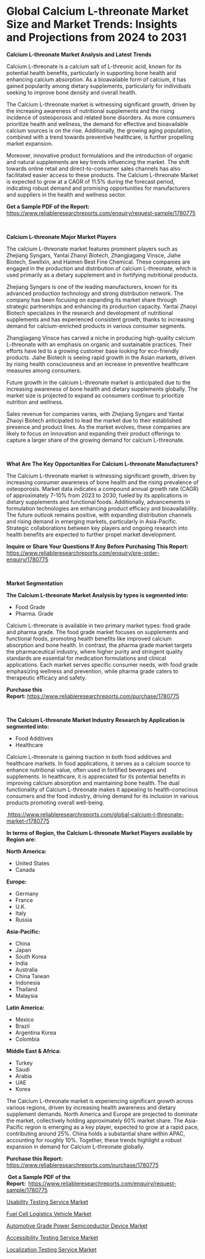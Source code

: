 <p><h1>Global Calcium L-threonate Market Size and Market Trends: Insights and Projections from 2024 to 2031</h1></p><p><strong>Calcium L-threonate Market Analysis and Latest Trends</strong></p>
<p><p>Calcium L-threonate is a calcium salt of L-threonic acid, known for its potential health benefits, particularly in supporting bone health and enhancing calcium absorption. As a bioavailable form of calcium, it has gained popularity among dietary supplements, particularly for individuals seeking to improve bone density and overall health.</p><p>The Calcium L-threonate market is witnessing significant growth, driven by the increasing awareness of nutritional supplements and the rising incidence of osteoporosis and related bone disorders. As more consumers prioritize health and wellness, the demand for effective and bioavailable calcium sources is on the rise. Additionally, the growing aging population, combined with a trend towards preventive healthcare, is further propelling market expansion.</p><p>Moreover, innovative product formulations and the introduction of organic and natural supplements are key trends influencing the market. The shift towards online retail and direct-to-consumer sales channels has also facilitated easier access to these products. The Calcium L-threonate Market is expected to grow at a CAGR of 11.5% during the forecast period, indicating robust demand and promising opportunities for manufacturers and suppliers in the health and wellness sector.</p></p>
<p><strong>Get a Sample PDF of the Report:&nbsp;</strong> <a href="https://www.reliableresearchreports.com/enquiry/request-sample/1780775?utm_campaign=12&utm_medium=2&utm_source=Github&utm_content=ia&utm_term=20122024&utm_id=calcium-l-threonate">https://www.reliableresearchreports.com/enquiry/request-sample/1780775</a></p>
<p>&nbsp;</p>
<p><strong>Calcium L-threonate Major Market Players</strong></p>
<p><p>The calcium L-threonate market features prominent players such as Zhejiang Syngars, Yantai Zhaoyi Biotech, Zhangjiagang Vinsce, Jiahe Biotech, Swellxin, and Haimen Best Fine Chemical. These companies are engaged in the production and distribution of calcium L-threonate, which is used primarily as a dietary supplement and in fortifying nutritional products.</p><p>Zhejiang Syngars is one of the leading manufacturers, known for its advanced production technology and strong distribution network. The company has been focusing on expanding its market share through strategic partnerships and enhancing its production capacity. Yantai Zhaoyi Biotech specializes in the research and development of nutritional supplements and has experienced consistent growth, thanks to increasing demand for calcium-enriched products in various consumer segments.</p><p>Zhangjiagang Vinsce has carved a niche in producing high-quality calcium L-threonate with an emphasis on organic and sustainable practices. Their efforts have led to a growing customer base looking for eco-friendly products. Jiahe Biotech is seeing rapid growth in the Asian markets, driven by rising health consciousness and an increase in preventive healthcare measures among consumers.</p><p>Future growth in the calcium L-threonate market is anticipated due to the increasing awareness of bone health and dietary supplements globally. The market size is projected to expand as consumers continue to prioritize nutrition and wellness.</p><p>Sales revenue for companies varies, with Zhejiang Syngars and Yantai Zhaoyi Biotech anticipated to lead the market due to their established presence and product lines. As the market evolves, these companies are likely to focus on innovation and expanding their product offerings to capture a larger share of the growing demand for calcium L-threonate.</p></p>
<p>&nbsp;</p>
<p><strong>What Are The Key Opportunities For Calcium L-threonate Manufacturers?</strong></p>
<p><p>The Calcium L-threonate market is witnessing significant growth, driven by increasing consumer awareness of bone health and the rising prevalence of osteoporosis. Market data indicates a compound annual growth rate (CAGR) of approximately 7-10% from 2023 to 2030, fueled by its applications in dietary supplements and functional foods. Additionally, advancements in formulation technologies are enhancing product efficacy and bioavailability. The future outlook remains positive, with expanding distribution channels and rising demand in emerging markets, particularly in Asia-Pacific. Strategic collaborations between key players and ongoing research into health benefits are expected to further propel market development.</p></p>
<p><strong>Inquire or Share Your Questions If Any Before Purchasing This Report:</strong> <a href="https://www.reliableresearchreports.com/enquiry/pre-order-enquiry/1780775?utm_campaign=12&utm_medium=2&utm_source=Github&utm_content=ia&utm_term=20122024&utm_id=calcium-l-threonate">https://www.reliableresearchreports.com/enquiry/pre-order-enquiry/1780775</a></p>
<p>&nbsp;</p>
<p><strong>Market Segmentation</strong></p>
<p><strong>The Calcium L-threonate Market Analysis by types is segmented into:</strong></p>
<p><ul><li>Food Grade</li><li>Pharma. Grade</li></ul></p>
<p><p>Calcium L-threonate is available in two primary market types: food grade and pharma grade. The food grade market focuses on supplements and functional foods, promoting health benefits like improved calcium absorption and bone health. In contrast, the pharma grade market targets the pharmaceutical industry, where higher purity and stringent quality standards are essential for medication formulations and clinical applications. Each market serves specific consumer needs, with food grade emphasizing wellness and prevention, while pharma grade caters to therapeutic efficacy and safety.</p></p>
<p><strong>Purchase this Report:&nbsp;</strong><a href="https://www.reliableresearchreports.com/purchase/1780775?utm_campaign=12&utm_medium=2&utm_source=Github&utm_content=ia&utm_term=20122024&utm_id=calcium-l-threonate">https://www.reliableresearchreports.com/purchase/1780775</a></p>
<p>&nbsp;</p>
<p><strong>The Calcium L-threonate Market Industry Research by Application is segmented into:</strong></p>
<p><ul><li>Food Additives</li><li>Healthcare</li></ul></p>
<p><p>Calcium L-threonate is gaining traction in both food additives and healthcare markets. In food applications, it serves as a calcium source to enhance nutritional value, often used in fortified beverages and supplements. In healthcare, it is appreciated for its potential benefits in improving calcium absorption and maintaining bone health. The dual functionality of Calcium L-threonate makes it appealing to health-conscious consumers and the food industry, driving demand for its inclusion in various products promoting overall well-being.</p></p>
<p><a href="https://www.reliableresearchreports.com/global-calcium-l-threonate-market-r1780775?utm_campaign=12&utm_medium=2&utm_source=Github&utm_content=ia&utm_term=20122024&utm_id=calcium-l-threonate">&nbsp;https://www.reliableresearchreports.com/global-calcium-l-threonate-market-r1780775</a></p>
<p><strong>In terms of Region, the Calcium L-threonate Market Players available by Region are:</strong></p>
<p>
    <p> <strong> North America: </strong>
        <ul>
            <li>United States</li>
            <li>Canada</li>
        </ul>
        </p> 
    <p> <strong> Europe: </strong>
        <ul>
            <li>Germany</li>
            <li>France</li>
            <li>U.K.</li>
            <li>Italy</li>
            <li>Russia</li>
        </ul>
        </p> 
    <p> <strong> Asia-Pacific: </strong>
        <ul>
            <li>China</li>
            <li>Japan</li>
            <li>South Korea</li>
            <li>India</li>
            <li>Australia</li>
            <li>China Taiwan</li>
            <li>Indonesia</li>
            <li>Thailand</li>
            <li>Malaysia</li>
        </ul>
        </p> 
    <p> <strong> Latin America: </strong>
        <ul>
            <li>Mexico</li>
            <li>Brazil</li>
            <li>Argentina Korea</li>
            <li>Colombia</li>
        </ul>
        </p> 
    <p> <strong> Middle East & Africa: </strong>
        <ul>
            <li>Turkey</li>
            <li>Saudi</li>
            <li>Arabia</li>
            <li>UAE</li>
            <li>Korea</li>
        </ul>
    </p>
    </p>
<p><p>The Calcium L-threonate market is experiencing significant growth across various regions, driven by increasing health awareness and dietary supplement demands. North America and Europe are projected to dominate the market, collectively holding approximately 60% market share. The Asia-Pacific region is emerging as a key player, expected to grow at a rapid pace, contributing around 25%. China holds a substantial share within APAC, accounting for roughly 10%. Together, these trends highlight a robust expansion in demand for Calcium L-threonate globally.</p></p>
<p><strong>Purchase this Report: </strong><a href="https://www.reliableresearchreports.com/purchase/1780775?utm_campaign=12&utm_medium=2&utm_source=Github&utm_content=ia&utm_term=20122024&utm_id=calcium-l-threonate">https://www.reliableresearchreports.com/purchase/1780775</a></p>
<p>&nbsp;<strong>Get a Sample PDF of the Report:&nbsp;&nbsp;</strong><a href="https://www.reliableresearchreports.com/enquiry/request-sample/1780775?utm_campaign=12&utm_medium=2&utm_source=Github&utm_content=ia&utm_term=20122024&utm_id=calcium-l-threonate">https://www.reliableresearchreports.com/enquiry/request-sample/1780775</a></p>
<p><strong></strong></p>
<p><p><a href="https://www.linkedin.com/pulse/usability-testing-service-market-size-overview-comprehensive-hvyxe?utm_campaign=12&utm_medium=2&utm_source=Github&utm_content=ia&utm_term=20122024&utm_id=calcium-l-threonate">Usability Testing Service Market</a></p><p><a href="https://github.com/GenaGaines34/Market-Research-Report-List-1/blob/main/fuel-cell-logistics-vehicle-market.md?utm_campaign=12&utm_medium=2&utm_source=Github&utm_content=ia&utm_term=20122024&utm_id=calcium-l-threonate">Fuel Cell Logistics Vehicle Market</a></p><p><a href="https://github.com/seanmcma708/Market-Research-Report-List-1/blob/main/automotive-grade-power-semiconductor-device-market.md?utm_campaign=12&utm_medium=2&utm_source=Github&utm_content=ia&utm_term=20122024&utm_id=calcium-l-threonate">Automotive Grade Power Semiconductor Device Market</a></p><p><a href="https://www.linkedin.com/pulse/accessibility-testing-service-market-size-grow-54-cagr-from-f1ewe?utm_campaign=12&utm_medium=2&utm_source=Github&utm_content=ia&utm_term=20122024&utm_id=calcium-l-threonate">Accessibility Testing Service Market</a></p><p><a href="https://www.linkedin.com/pulse/localization-testing-service-market-transformation-comparative-cfgte?utm_campaign=12&utm_medium=2&utm_source=Github&utm_content=ia&utm_term=20122024&utm_id=calcium-l-threonate">Localization Testing Service Market</a></p></p>